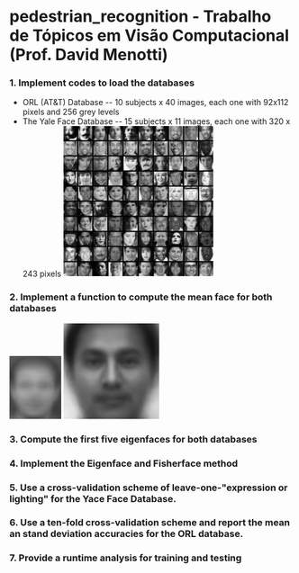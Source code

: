 # pedestrian_recognition - Trabalho de Tópicos em Visão Computacional (Prof. David Menotti)

### 1. Implement codes to load the databases
   - ORL (AT&T) Database -- 10 subjects x 40 images, each one with 92x112 pixels and 256 grey levels
   - The Yale Face Database -- 15 subjects x 11 images, each one with 320 x 243 pixels
   ![databases](databases.jpg)
### 2. Implement a function to compute the mean face for both databases
   ![orl_mean](orl_mean.png)
   ![yale_mean](yale_mean.png)
### 3. Compute the first five eigenfaces for both databases
### 4. Implement the Eigenface and Fisherface method
### 5. Use a cross-validation scheme of leave-one-"expression or lighting" for the Yace Face Database.
### 6. Use a ten-fold cross-validation scheme and report the mean an stand deviation accuracies for the ORL database.
### 7. Provide a runtime analysis for training and testing
